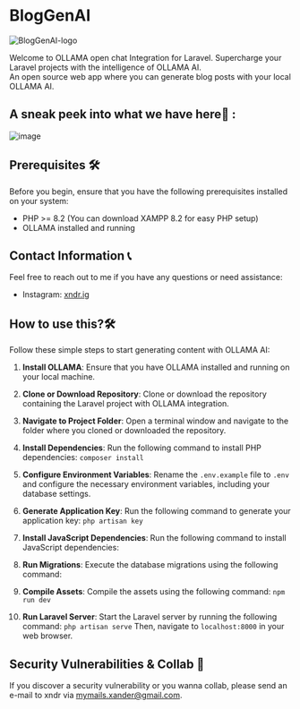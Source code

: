# BlogGenAI
![BlogGenAI-logo](https://github.com/xndrgit/xndr-BlogGenAI/assets/115892862/ae0d6e8e-547b-46bc-850c-bc573f4cdfc7)

Welcome to OLLAMA open chat Integration for Laravel. Supercharge your Laravel projects with the intelligence of OLLAMA AI.
<br>
An open source web app where you can generate blog posts with your local OLLAMA AI.



## A sneak peek into what we have here🙈 :
![image](https://github.com/xndrgit/xndr-BlogGenAI/assets/115892862/98cad6fa-bced-4016-99e9-1339dec747cb)

## Prerequisites 🛠️

Before you begin, ensure that you have the following prerequisites installed on your system:

- PHP >= 8.2 (You can download XAMPP 8.2 for easy PHP setup)
- OLLAMA installed and running

## Contact Information 📞

Feel free to reach out to me if you have any questions or need assistance:

- Instagram: [xndr.ig](https://www.instagram.com/xndr.ig/)

## How to use this?🛠

Follow these simple steps to start generating content with OLLAMA AI:

1. **Install OLLAMA**: Ensure that you have OLLAMA installed and running on your local machine.
   
2. **Clone or Download Repository**: Clone or download the repository containing the Laravel project with OLLAMA integration.

3. **Navigate to Project Folder**: Open a terminal window and navigate to the folder where you cloned or downloaded the repository.

4. **Install Dependencies**: Run the following command to install PHP dependencies: ```composer install```

5. **Configure Environment Variables**: Rename the `.env.example` file to `.env` and configure the necessary environment variables, including your database settings.

6. **Generate Application Key**: Run the following command to generate your application key: ```php artisan key```

7. **Install JavaScript Dependencies**: Run the following command to install JavaScript dependencies:

8. **Run Migrations**: Execute the database migrations using the following command:

9. **Compile Assets**: Compile the assets using the following command: ```npm run dev```

10. **Run Laravel Server**: Start the Laravel server by running the following command: ```php artisan serve```
Then, navigate to `localhost:8000` in your web browser.


## Security Vulnerabilities & Collab 💌
If you discover a security vulnerability or you wanna collab, please send an e-mail to xndr via [mymails.xander@gmail.com](mailto:mymails.xander@gmail.com).


    
   

